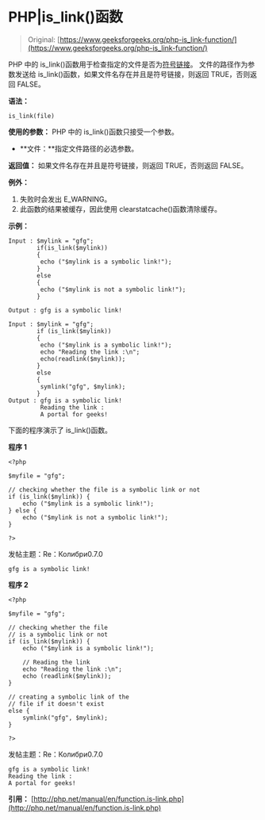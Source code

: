 # PHP|is_link()函数

> Original: [https://www.geeksforgeeks.org/php-is_link-function/](https://www.geeksforgeeks.org/php-is_link-function/)

PHP 中的 is_link()函数用于检查指定的文件是否为[符号链接](https://www.geeksforgeeks.org/soft-hard-links-unixlinux/)。 文件的路径作为参数发送给 is_link()函数，如果文件名存在并且是符号链接，则返回 TRUE，否则返回 FALSE。

**语法：**

```
is_link(file)
```

**使用的参数：**
PHP 中的 is_link()函数只接受一个参数。

*   **文件：**指定文件路径的必选参数。

**返回值：**
如果文件名存在并且是符号链接，则返回 TRUE，否则返回 FALSE。

**例外：**

1.  失败时会发出 E_WARNING。
2.  此函数的结果被缓存，因此使用 clearstatcache()函数清除缓存。

**示例：**

```
Input : $mylink = "gfg";
        if(is_link($mylink))
        {
         echo ("$mylink is a symbolic link!");
        }
        else
        {
         echo ("$mylink is not a symbolic link!");
        }

Output : gfg is a symbolic link!

Input : $mylink = "gfg";
        if (is_link($mylink)) 
        {
         echo ("$mylink is a symbolic link!");
         echo "Reading the link :\n";
         echo(readlink($mylink));
        }
        else 
        {
         symlink("gfg", $mylink);
        }
Output : gfg is a symbolic link!
         Reading the link :
         A portal for geeks!

```

下面的程序演示了 is_link()函数。

**程序 1**

```
<?php

$myfile = "gfg";

// checking whether the file is a symbolic link or not
if (is_link($mylink)) {
    echo ("$mylink is a symbolic link!");
} else {
    echo ("$mylink is not a symbolic link!");
}

?>
```

发帖主题：Re：Колибри0.7.0

```
gfg is a symbolic link!

```

**程序 2**

```
<?php

$myfile = "gfg";

// checking whether the file
// is a symbolic link or not
if (is_link($mylink)) {
    echo ("$mylink is a symbolic link!");

    // Reading the link
    echo "Reading the link :\n";
    echo (readlink($mylink));
}

// creating a symbolic link of the
// file if it doesn't exist
else {
    symlink("gfg", $mylink);
}

?>
```

发帖主题：Re：Колибри0.7.0

```
gfg is a symbolic link!
Reading the link :
A portal for geeks!

```

**引用：**
[http://php.net/manual/en/function.is-link.php](http://php.net/manual/en/function.is-link.php)